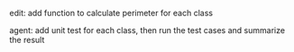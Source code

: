 edit: add function to calculate perimeter for each class

agent: add unit test for each class, then run the test cases and summarize the result